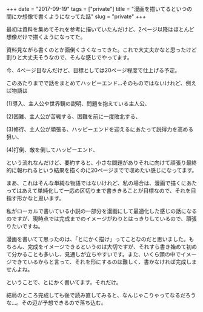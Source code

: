 +++
date = "2017-09-19"
tags = ["private"]
title = "漫画を描いてるといつの間にか想像で書くようになってた話"
slug = "private"
+++

最初は資料を集めてそれを参考に描いていたんだけど、2ページ以降はほとんど想像だけで描くようになってた。

資料見ながら書くのとか面倒くさくなってきた。これで大丈夫かなと思ったけど割りと大丈夫そうなので、そんな感じでやってます。

今、4ページ目なんだけど、目標としては20ページ程度で仕上げる予定。

このあたりまでで話をまとめてハッピーエンド...そのものではないけれど、例えば物語は

(1)導入、主人公や世界観の説明、問題を抱えている主人公、

(2)困難、主人公が苦戦する、困難を前に一度敗北する、

(3)修行、主人公が頑張る、ハッピーエンドを迎えるにあたって説得力を高める狙い、

(4)打倒、敵を倒してハッピーエンド、

という流れなんだけど、要約すると、小さな問題がありそれに向けて頑張り最終的に報われるという結果を描くのに20ページまでで収めたい感じになってます。

まあ、これはそんな単純な物語ではないけれど、私の場合は、漫画で描くにあたってはあえて単純化して一応の区切りまで書ききることが目標なので、それを目指す形かなと思います。

私がローカルで書いている小説の一部分を漫画にして最適化した感じの話になるのですが、現時点では完成までのイメージがわりとはっきりしているので、頑張りたいですね。

漫画を書いてて思ったのは、「とにかく描け」ってことなのだと思いました。もちろん、完成をイメージできるというのは大切ですが、それすら書き始めて初めて分かることも多いし、見通しが立ちやすいです。また、いくら頭の中でイメージできているからと言って、それを形にするのは難しく、書かなければ完成しませんよね。

ということで、とにかく書いてます。それだけ。

結局のところ完成しても後で読み直してみると、なんじゃこりゃってなるだろうな...。その辺が予想できるので落ち込む。
	  
